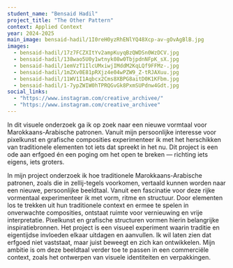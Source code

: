 ```yaml
---
student_name: "Bensaid Hadil"
project_title: "The Other Pattern"
context: Applied Context
year: 2024-2025
main_image: bensaid-hadil/1I0reH0yzRhENlYQ48Xcp-av-gOvAgBlB.jpg
images:
  - bensaid-hadil/17z7FCZXItYv2ampKuyqBzQWDSn0WzDCV.jpg
  - bensaid-hadil/138wao5U0y1wtnyk08w0TbjpdnNFpK_sX.jpg
  - bensaid-hadil/1emVzT1IlcUMxiwjIMddM2KqLQf9FFMz-.jpg
  - bensaid-hadil/1mZXv0E81pRXjz4e04wPZW9_Z-tRJAXuu.jpg
  - bensaid-hadil/11WV1I1Aqbcx2Cms8XBPG8aitD0K1KFbm.jpg
  - bensaid-hadil/1-7ypZWIW0hTPRQGvGk8PxmSUPdnw4Gdt.jpg
social_links:
  - "https://www.instagram.com/creative_archivee/"
  - "https://www.instagram.com/creative_archivee"
---
```

In dit visuele onderzoek ga ik op zoek naar een nieuwe vormtaal voor Marokkaans-Arabische patronen. Vanuit mijn persoonlijke interesse voor pixelkunst en grafische composities experimenteer ik met het herschikken van traditionele elementen tot iets dat spreekt in het nu. Dit project is een ode aan erfgoed én een poging om het open te breken — richting iets eigens, iets groters.

In mijn project onderzoek ik hoe traditionele Marokkaans-Arabische patronen, zoals die in zellij-tegels voorkomen, vertaald kunnen worden naar een nieuwe, persoonlijke beeldtaal. Vanuit een fascinatie voor deze rijke vormentaal experimenteer ik met vorm, ritme en structuur. Door elementen los te trekken uit hun traditionele context en ermee te spelen in onverwachte composities, ontstaat ruimte voor vernieuwing en vrije interpretatie. Pixelkunst en grafische structuren vormen hierin belangrijke inspiratiebronnen. Het project is een visueel experiment waarin traditie en eigentijdse invloeden elkaar uitdagen en aanvullen. Ik wil laten zien dat erfgoed niet vaststaat, maar juist beweegt en zich kan ontwikkelen. Mijn ambitie is om deze beeldtaal verder toe te passen in een commerciële context, zoals het ontwerpen van visuele identiteiten en verpakkingen.
